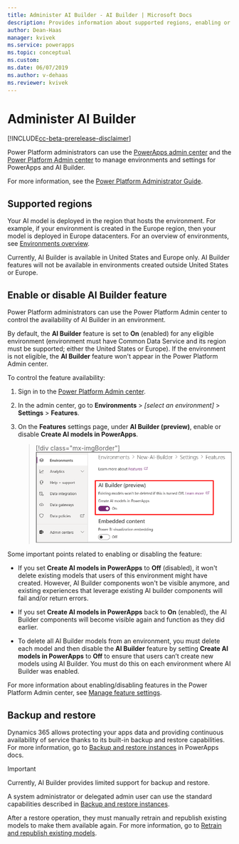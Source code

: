 ```yaml
---
title: Administer AI Builder - AI Builder | Microsoft Docs
description: Provides information about supported regions, enabling or disabling the feature, and backup/restore in AI Builder.
author: Dean-Haas
manager: kvivek
ms.service: powerapps
ms.topic: conceptual
ms.custom: 
ms.date: 06/07/2019
ms.author: v-dehaas
ms.reviewer: kvivek
---
```


# Administer AI Builder

[!INCLUDE[cc-beta-prerelease-disclaimer](./includes/cc-beta-prerelease-disclaimer.md)]


Power Platform administrators can use the [PowerApps admin center](https://admin.powerapps.com) and the [Power Platform Admin center](https://admin.powerplatform.microsoft.com) to manage environments and settings for PowerApps and AI Builder.

For more information, see the [Power Platform Administrator Guide](https://docs.microsoft.com/power-platform/admin/admin-documentation).

## Supported regions

Your AI model is deployed in the region that hosts the environment. For example, if your environment is created in the Europe region, then your model is deployed in Europe datacenters. For an overview of environments, see [Environments overview](https://docs.microsoft.com/power-platform/admin/environments-overview).

Currently, AI Builder is available in United States and Europe only. AI Builder features will not be available in environments created outside United States or Europe.

## Enable or disable AI Builder feature

Power Platform administrators can use the Power Platform Admin center to control the availability of AI Builder in an environment.

By default, the **AI Builder** feature is set to **On** (enabled) for any eligible environment (environment must have Common Data Service and its region must be supported; either the United States or Europe). If the environment is not eligible, the **AI Builder** feature won't appear in the Power Platform Admin center. 

To control the feature availability:

1. Sign in to the [Power Platform Admin center](https://admin.powerplatform.microsoft.com).
2. In the admin center, go to **Environments** > *[select an environment]* > **Settings** > **Features**.
3. On the **Features** settings page, under **AI Builder (preview)**, enable or disable **Create AI models in PowerApps**.  
    
    > [!div class="mx-imgBorder"]
    > ![Control AI Builder availability](media/ai-builder-setting.png "Control AI Builder availability")

Some important points related to enabling or disabling the feature:

- If you set **Create AI models in PowerApps** to **Off** (disabled), it won't delete existing models that users of this environment might have created. However, AI Builder components won't be visible anymore, and existing experiences that leverage existing AI builder components will fail and/or return errors.

- If you set **Create AI models in PowerApps** back to **On** (enabled), the AI Builder components will become visible again and function as they did earlier.

- To delete all AI Builder models from an environment, you must delete each model and then disable the **AI Builder** feature by setting **Create AI models in PowerApps** to **Off** to ensure that users can’t create new models using AI Builder. You must do this on each environment where AI Builder was enabled.

For more information about enabling/disabling features in the Power Platform Admin center, see [Manage feature settings](https://docs.microsoft.com/power-platform/admin/settings-features).

## Backup and restore

Dynamics 365 allows protecting your apps data and providing continuous availability of service thanks to its built-in backup and restore capabilities. For more information, go to [Backup and restore instances](https://docs.microsoft.com/dynamics365/customer-engagement/admin/backup-restore-instances) in PowerApps docs. 

> [!IMPORTANT]
> Currently, AI Builder provides limited support for backup and restore.

A system administrator or delegated admin user can use the standard capabilities described in [Backup and restore instances](https://docs.microsoft.com/dynamics365/customer-engagement/admin/backup-restore-instances). 

After a restore operation, they must manually retrain and republish existing models to make them available again. For more information, go to [Retrain and republish existing models](manage-model.md#retrain-and-republish-existing-models).
